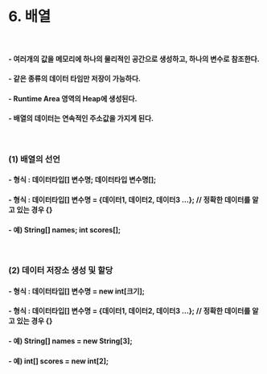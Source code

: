 # 6. 배열

<br>

#### - 여러개의 값을 메모리에 하나의 물리적인 공간으로 생성하고, 하나의 변수로 참조한다.
#### - 같은 종류의 데이터 타임만 저장이 가능하다.
#### - Runtime Area 영역의 Heap에 생성된다.
#### - 배열의 데이터는 연속적인 주소값을 가지게 된다.
<br>

### (1) 배열의 선언
#### - 형식 : 데이터타입[] 변수명; 데이터타입 변수명[];
#### - 형식 : 데이터타입[] 변수명 = {데이터1, 데이터2, 데이터3 ...};	// 정확한 데이터를 알고 있는 경우 {}
#### - 예) String[] names;  int scores[];
<br>

### (2) 데이터 저장소 생성 및 할당
#### - 형식 : 데이터타입[] 변수명 = new int[크기];
#### - 형식 : 데이터타입[] 변수명 = {데이터1, 데이터2, 데이터3 ...};	// 정확한 데이터를 알고 있는 경우 {}
#### - 예) String[] names = new String[3];
#### - 예) int[] scores = new int[2];


